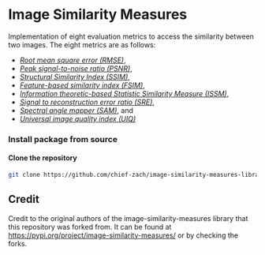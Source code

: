 # Image Similarity Measures

Implementation of eight evaluation metrics to access the similarity between two images. The eight metrics are as follows:

 * <i><a href="https://en.wikipedia.org/wiki/Root-mean-square_deviation">Root mean square error (RMSE)</a></i>,
 * <i><a href="https://en.wikipedia.org/wiki/Peak_signal-to-noise_ratio">Peak signal-to-noise ratio (PSNR)</a></i>,
 * <i><a href="https://en.wikipedia.org/wiki/Structural_similarity">Structural Similarity Index (SSIM)</a></i>,
 * <i><a href="https://www4.comp.polyu.edu.hk/~cslzhang/IQA/TIP_IQA_FSIM.pdf">Feature-based similarity index (FSIM)</a></i>,
 * <i><a href="https://www.tandfonline.com/doi/full/10.1080/22797254.2019.1628617">Information theoretic-based Statistic Similarity Measure (ISSM)</a></i>,
 * <i><a href="https://www.sciencedirect.com/science/article/abs/pii/S0924271618302636">Signal to reconstruction error ratio (SRE)</a></i>,
 * <i><a href="https://ntrs.nasa.gov/citations/19940012238">Spectral angle mapper (SAM)</a></i>, and
 * <i><a href="https://ece.uwaterloo.ca/~z70wang/publications/quality_2c.pdf">Universal image quality index (UIQ)</a></i>

### Install package from source

#### Clone the repository

```bash
git clone https://github.com/chief-zach/image-similarity-measures-library.git
```
## Credit 
Credit to the original authors of the image-similarity-measures library that this repository was forked from. It can be found at https://pypi.org/project/image-similarity-measures/ or by checking the forks.
